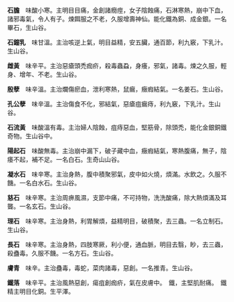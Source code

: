 **石膽**　味酸小寒。主明目目痛，金創諸癇痙，女子陰蝕痛，石淋寒熱，崩中下血，諸邪毒氣，令人有子。煉餌服之不老，久服增壽神仙。能化鐵為銅、成金銀。一名畢石，生山谷。

**石鐘乳**　味甘溫。主治咳逆上氣，明目益精，安五臟，通百節，利九竅，下乳汁。生山谷。

**雌黃**　味辛平。主治惡瘡頭禿痂疥，殺毒蟲蝨，身癢，邪氣，諸毒。煉之久服，輕身、增年、不老。生山谷。

**殷孽**　味辛溫。主治爛傷瘀血，泄利寒熱，鼠瘺，癥瘕結氣。一名姜石。生山谷。

**孔公孽**　味辛溫。主治傷食不化，邪結氣，惡瘡疽瘺痔，利九竅，下乳汁。生山谷。

**石流黃**　味酸溫有毒。主治婦人陰蝕，疽痔惡血，堅筋骨，除頭禿，能化金銀銅鐵奇物。生山谷中。

**陽起石**　味酸無毒。主治崩中漏下，破子藏中血，癥瘕結氣，寒熱腹痛，無子，陰痿不起，補不足。一名白石。生奇山山谷。

**凝水石**　味辛寒。主治身熱，腹中積聚邪氣，皮中如火燒，煩滿。水飲之。久服不饑。一名白水石。生山谷。

**慈石**　味辛寒。主治周痹風濕，支節中痛，不可持物，洗洗酸痛，除大熱煩滿及耳聾。一名玄石。生山谷。

**理石**　味辛寒。主治身熱，利胃解煩，益精明目，破積聚，去三蟲。一名立制石。生山谷。

**長石**　味辛寒。主治身熱，四肢寒厥，利小便，通血脈，明目去翳，眇，去三蟲，殺蠱毒。久服不饑。一名方石。生山谷。

**膚青**　味辛。主治蠱毒，毒蛇，菜肉諸毒，惡創。一名推青。生山谷。

**鐵落**　味辛平。主治風熱惡創，瘍疽創痂疥，氣在皮膚中。　鐵，主堅肌耐痛。　鐵精主明目化銅。生平澤。